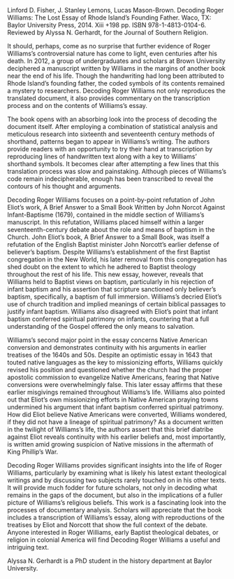 Linford D. Fisher, J. Stanley Lemons, Lucas Mason-Brown. Decoding Roger Williams: The Lost Essay of Rhode Island’s Founding Father. Waco, TX: Baylor University Press, 2014. Xiii +198 pp. ISBN 978-1-4813-0104-6. Reviewed by Alyssa N. Gerhardt, for the Journal of Southern Religion.

It should, perhaps, come as no surprise that further evidence of Roger Williams’s controversial nature has come to light, even centuries after his death. In 2012, a group of undergraduates and scholars at Brown University deciphered a manuscript written by Williams in the margins of another book near the end of his life. Though the handwriting had long been attributed to Rhode Island’s founding father, the coded symbols of its contents remained a mystery to researchers. Decoding Roger Williams not only reproduces the translated document, it also provides commentary on the transcription process and on the contents of Williams’s essay.

The book opens with an absorbing look into the process of decoding the document itself. After employing a combination of statistical analysis and meticulous research into sixteenth and seventeenth century methods of shorthand, patterns began to appear in Williams’s writing. The authors provide readers with an opportunity to try their hand at transcription by reproducing lines of handwritten text along with a key to Williams’ shorthand symbols. It becomes clear after attempting a few lines that this translation process was slow and painstaking. Although pieces of Williams’s code remain indecipherable, enough has been transcribed to reveal the contours of his thought and arguments. 

Decoding Roger Williams focuses on a point-by-point refutation of John Eliot’s work, A Brief Answer to a Small Book Written by John Norcot Against Infant-Baptisme (1679), contained in the middle section of Williams’s manuscript. In this refutation, Williams placed himself within a larger seventeenth-century debate about the role and means of baptism in the Church. John Eliot’s book, A Brief Answer to a Small Book, was itself a refutation of the English Baptist minister John Norcott’s earlier defense of believer’s baptism. Despite Williams’s establishment of the first Baptist congregation in the New World, his later removal from this congregation has shed doubt on the extent to which he adhered to Baptist theology throughout the rest of his life. This new essay, however, reveals that Williams held to Baptist views on baptism, particularly in his rejection of infant baptism and his assertion that scripture sanctioned only believer’s baptism, specifically, a baptism of full immersion. Williams’s decried Eliot’s use of church tradition and implied meanings of certain biblical passages to justify infant baptism. Williams also disagreed with Eliot’s point that infant baptism conferred spiritual patrimony on infants, countering that a full understanding of the Gospel offered the only means to salvation.    
 
Williams’s second major point in the essay concerns Native American conversion and demonstrates continuity with his arguments in earlier treatises of the 1640s and 50s. Despite an optimistic essay in 1643 that touted native languages as the key to missionizing efforts, Williams quickly revised his position and questioned whether the church had the proper apostolic commission to evangelize Native Americans, fearing that Native conversions were overwhelmingly false. This later essay affirms that these earlier misgivings remained throughout Williams’s life. Williams also pointed out that Eliot’s own missionizing efforts in Native American praying towns undermined his argument that infant baptism conferred spiritual patrimony. How did Eliot believe Native Americans were converted, Williams wondered, if they did not have a lineage of spiritual patrimony? As a document written in the twilight of Williams’s life, the authors assert that this brief diatribe against Eliot reveals continuity with his earlier beliefs and, most importantly, is written amid growing suspicion of Native missions in the aftermath of King Phillip’s War.  
        
Decoding Roger Williams provides significant insights into the life of Roger Williams, particularly by examining what is likely his latest extant theological writings and by discussing two subjects rarely touched on in his other texts. It will provide much fodder for future scholars, not only in decoding what remains in the gaps of the document, but also in the implications of a fuller picture of Williams’s religious beliefs. This work is a fascinating look into the processes of documentary analysis. Scholars will appreciate that the book includes a transcription of Williams’s essay, along with reproductions of the treatises by Eliot and Norcott that show the full context of the debate. Anyone interested in Roger Williams, early Baptist theological debates, or religion in colonial America will find Decoding Roger Williams a useful and intriguing text.


Alyssa N. Gerhardt is a PhD student in the history department at Baylor University.
